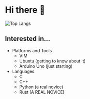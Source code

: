# Hi there 👋
![Top Langs](https://github-readme-stats.vercel.app/api/top-langs/?username=leeluna0476&layout=compact&theme=catppuccin_latte)
<!--
<img src="https://img.shields.io/badge/C-A5B9CC?style=flat-square&logo=C&logoColor=white"/> <img src="https://img.shields.io/badge/C++-00599C?style=flat-square&logo=C%2B%2B&logoColor=white"/>
-->

## Interested in...
- Platforms and Tools
  - VIM
  - Ubuntu (getting to know about it)
  - Arduino Uno (just starting)
- Languages
  - C
  - C++
  - Python (a real novice)
  - Rust (A REAL NOVICE)
